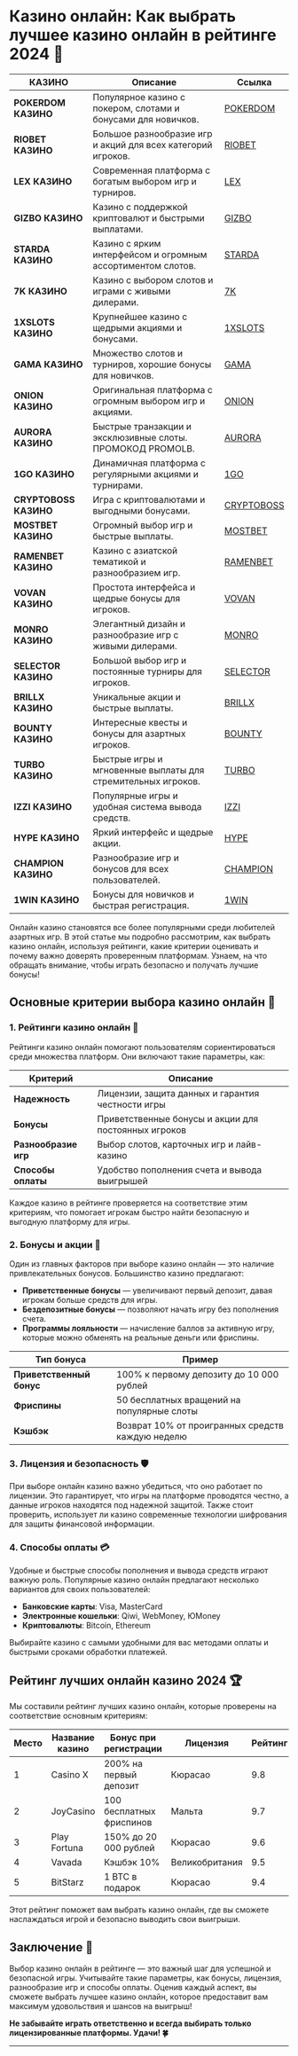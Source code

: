 # Казино онлайн: Как выбрать лучшее казино онлайн в рейтинге 2024 🎰
| КАЗИНО          | Описание                                                                                   | Ссылка          |
|-----------------|--------------------------------------------------------------------------------------------|-----------------|
| **POKERDOM КАЗИНО**  | Популярное казино с покером, слотами и бонусами для новичков.                             | [POKERDOM](https://brandplay.link/Bxg7SC7H) |
| **RIOBET КАЗИНО**    | Большое разнообразие игр и акций для всех категорий игроков.                             | [RIOBET](https://brandplay.link/dtx89f2L) |
| **LEX КАЗИНО**       | Современная платформа с богатым выбором игр и турниров.                                  | [LEX](https://brandplay.link/2HFTmBc8) |
| **GIZBO КАЗИНО**     | Казино с поддержкой криптовалют и быстрыми выплатами.                                    | [GIZBO](https://gizbo-tea02.com/c8e962e89) |
| **STARDA КАЗИНО**    | Казино с ярким интерфейсом и огромным ассортиментом слотов.                              | [STARDA](https://brandplay.link/cpFQbWKn) |
| **7K КАЗИНО**        | Казино с выбором слотов и играми с живыми дилерами.                                      | [7K](https://brandplay.link/dd46bNgD) |
| **1XSLOTS КАЗИНО**   | Крупнейшее казино с щедрыми акциями и бонусами.                                          | [1XSLOTS](https://brandplay.link/R4xfxqdm) |
| **GAMA КАЗИНО**      | Множество слотов и турниров, хорошие бонусы для новичков.                                | [GAMA](https://brandplay.link/zrZpLFTP) |
| **ONION КАЗИНО**     | Оригинальная платформа с огромным выбором игр и акциями.                                 | [ONION](https://obclk001-2d.top/click?offer_id=986&partner_id=10542&landing_id=1798&utm_medium=affiliate&sub_1=oncasino3) |
| **AURORA КАЗИНО**    | Быстрые транзакции и эксклюзивные слоты. ПРОМОКОД PROMOLB.                               | [AURORA](https://10trafic-stat2.com/click/668546566bcc6313411604c7/6766/15114/subaccount?promocode=PROMOLB) |
| **1GO КАЗИНО**       | Динамичная платформа с регулярными акциями и турнирами.                                  | [1GO](https://1go-ircp01.com/ce015f410) |
| **CRYPTOBOSS КАЗИНО**| Игра с криптовалютами и выгодными бонусами.                                              | [CRYPTOBOSS](https://cryptobossc.online/d847bcfa9) |
| **MOSTBET КАЗИНО**   | Огромный выбор игр и быстрые выплаты.                                                    | [MOSTBET](https://ktbtis024ifqfn0mst.com/beQs) |
| **RAMENBET КАЗИНО**  | Казино с азиатской тематикой и разнообразием игр.                                        | [RAMENBET](https://get.saltyram.com/ru/registration?apkpop=0&partner=p24970p3296034p5526) |
| **VOVAN КАЗИНО**     | Простота интерфейса и щедрые бонусы для игроков.                                         | [VOVAN](https://vovan.site/d098ab058) |
| **MONRO КАЗИНО**     | Элегантный дизайн и разнообразие игр с живыми дилерами.                                  | [MONRO](https://mnr-ircp01.com/c3ce72a2c) |
| **SELECTOR КАЗИНО**  | Большой выбор игр и постоянные турниры для игроков.                                      | [SELECTOR](https://gosel.vc/SELVK) |
| **BRILLX КАЗИНО**    | Уникальные акции и быстрые выплаты.                                                      | [BRILLX](https://brillx.run/BRIVK) |
| **BOUNTY КАЗИНО**    | Интересные квесты и бонусы для азартных игроков.                                         | [BOUNTY](https://bounty-casino.de/BOVK) |
| **TURBO КАЗИНО**     | Быстрые игры и мгновенные выплаты для стремительных игроков.                             | [TURBO](https://turbo-casino.cc/TURVK) |
| **IZZI КАЗИНО**      | Популярные игры и удобная система вывода средств.                                        | [IZZI](https://izzi-fr03.com/ca7c8a7b7) |
| **HYPE КАЗИНО**      | Яркий интерфейс и щедрые акции.                                                          | [HYPE](https://hypekaz.com/dc2f44ad0) |
| **CHAMPION КАЗИНО**  | Разнообразие игр и бонусов для всех пользователей.                                       | [CHAMPION](https://champcasino.ink/pobeda/doa-hats?p80412p305331p112c) |
| **1WIN КАЗИНО**      | Бонусы для новичков и быстрая регистрация.                                               | [1WIN](https://brandplay.link/6F5VqbyZ) |

Онлайн казино становятся все более популярными среди любителей азартных игр. В этой статье мы подробно рассмотрим, как выбрать казино онлайн, используя рейтинги, какие критерии оценивать и почему важно доверять проверенным платформам. Узнаем, на что обращать внимание, чтобы играть безопасно и получать лучшие бонусы!

## Основные критерии выбора казино онлайн 🎲

### 1. Рейтинги казино онлайн 🌟
Рейтинги казино онлайн помогают пользователям сориентироваться среди множества платформ. Они включают такие параметры, как:

| Критерий       | Описание                                           |
|----------------|----------------------------------------------------|
| **Надежность** | Лицензии, защита данных и гарантия честности игры  |
| **Бонусы**     | Приветственные бонусы и акции для постоянных игроков|
| **Разнообразие игр** | Выбор слотов, карточных игр и лайв-казино      |
| **Способы оплаты** | Удобство пополнения счета и вывода выигрышей   |

Каждое казино в рейтинге проверяется на соответствие этим критериям, что помогает игрокам быстро найти безопасную и выгодную платформу для игры.

### 2. Бонусы и акции 🎁
Один из главных факторов при выборе казино онлайн — это наличие привлекательных бонусов. Большинство казино предлагают:

- **Приветственные бонусы** — увеличивают первый депозит, давая игрокам больше средств для игры.
- **Бездепозитные бонусы** — позволяют начать игру без пополнения счета.
- **Программы лояльности** — начисление баллов за активную игру, которые можно обменять на реальные деньги или фриспины.

| Тип бонуса            | Пример                                        |
|-----------------------|-----------------------------------------------|
| **Приветственный бонус** | 100% к первому депозиту до 10 000 рублей     |
| **Фриспины**           | 50 бесплатных вращений на популярные слоты    |
| **Кэшбэк**             | Возврат 10% от проигранных средств каждую неделю |

### 3. Лицензия и безопасность 🛡️
При выборе онлайн казино важно убедиться, что оно работает по лицензии. Это гарантирует, что игры на платформе проводятся честно, а данные игроков находятся под надежной защитой. Также стоит проверить, использует ли казино современные технологии шифрования для защиты финансовой информации.

### 4. Способы оплаты 💳
Удобные и быстрые способы пополнения и вывода средств играют важную роль. Популярные казино онлайн предлагают несколько вариантов для своих пользователей:

- **Банковские карты**: Visa, MasterCard
- **Электронные кошельки**: Qiwi, WebMoney, ЮMoney
- **Криптовалюты**: Bitcoin, Ethereum

Выбирайте казино с самыми удобными для вас методами оплаты и быстрыми сроками обработки платежей.

## Рейтинг лучших онлайн казино 2024 🏆

Мы составили рейтинг лучших казино онлайн, которые проверены на соответствие основным критериям:

| Место | Название казино          | Бонус при регистрации | Лицензия      | Рейтинг |
|-------|--------------------------|-----------------------|---------------|---------|
| 1     | Casino X                 | 200% на первый депозит | Кюрасао       | 9.8     |
| 2     | JoyCasino                | 100 бесплатных фриспинов| Мальта        | 9.7     |
| 3     | Play Fortuna             | 150% до 20 000 рублей  | Кюрасао       | 9.6     |
| 4     | Vavada                   | Кэшбэк 10%             | Великобритания| 9.5     |
| 5     | BitStarz                 | 1 BTC в подарок        | Кюрасао       | 9.4     |

Этот рейтинг поможет вам выбрать казино онлайн, где вы сможете наслаждаться игрой и безопасно выводить свои выигрыши.

## Заключение 🎉

Выбор казино онлайн в рейтинге — это важный шаг для успешной и безопасной игры. Учитывайте такие параметры, как бонусы, лицензия, разнообразие игр и способы оплаты. Оценив каждый аспект, вы сможете выбрать лучшее казино онлайн, которое предоставит вам максимум удовольствия и шансов на выигрыш!

**Не забывайте играть ответственно и всегда выбирать только лицензированные платформы. Удачи! 🍀**

---

